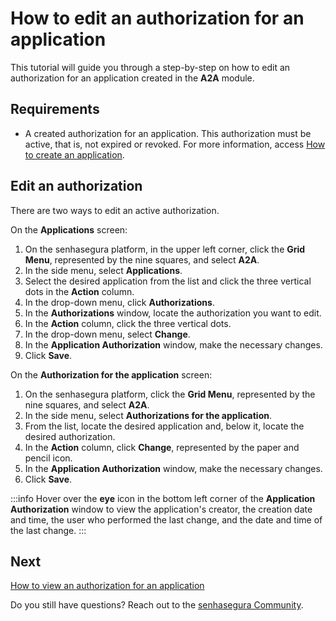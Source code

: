 # How to edit an authorization for an application

This tutorial will guide you through a step-by-step on how to edit an authorization for an application created in the **A2A** module.


## Requirements

* A created authorization for an application. This authorization must be active, that is, not expired or revoked. For more information, access [How to create an application](/v3-32/docs/a2a-how-to-create-an-application).

## Edit an authorization
There are two ways to edit an active authorization.

On the **Applications** screen:

1. On the senhasegura platform, in the upper left corner, click the **Grid Menu**, represented by the nine squares, and select **A2A**.
2. In the side menu, select **Applications**.
3. Select the desired application from the list and click the three vertical dots in the **Action** column.
4. In the drop-down menu, click **Authorizations**.
5. In the **Authorizations** window, locate the authorization you want to edit. 
6. In the **Action** column, click the three vertical dots.
7. In the drop-down menu, select **Change**.
8. In the **Application Authorization** window, make the necessary changes.
9. Click **Save**.

On the **Authorization for the application** screen:

1. On the senhasegura platform, click the **Grid Menu**, represented by the nine squares, and select **A2A**.
2. In the side menu, select **Authorizations for the application**.
3. From the list, locate the desired application and, below it, locate the desired authorization.
4. In the **Action** column, click **Change**, represented by the paper and pencil icon. 
5. In the **Application Authorization** window, make the necessary changes.
6. Click **Save**.

 :::info
Hover over the **eye** icon in the bottom left corner of the **Application Authorization** window to view the application's creator, the creation date and time, the user who performed the last change, and the date and time of the last change.
:::

## Next
[How to view an authorization for an application](/v3-32/docs/a2a-how-to-view-an-authorization-for-an-application)


Do you still have questions? Reach out to the [senhasegura Community](https://community.senhasegura.io/).

